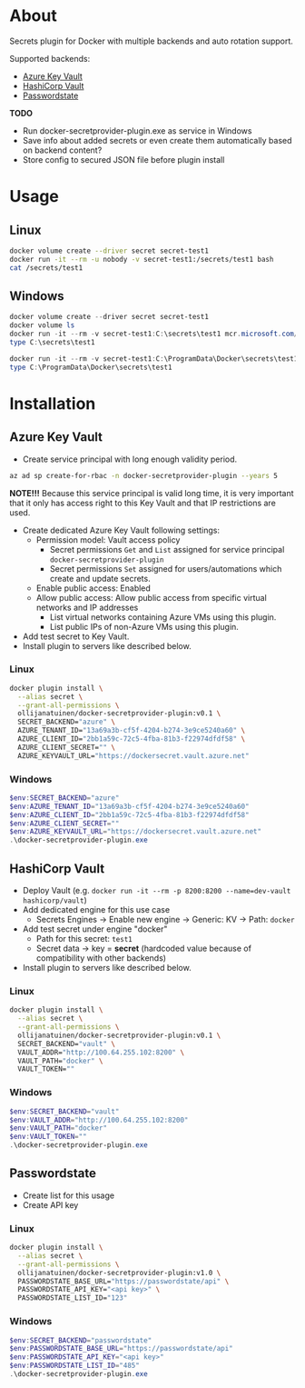 # About
Secrets plugin for Docker with multiple backends and auto rotation support.

Supported backends:
* [Azure Key Vault](https://azure.microsoft.com/en-us/products/key-vault/)
* [HashiCorp Vault](https://www.hashicorp.com/en/products/vault)
* [Passwordstate](https://www.clickstudios.com.au/passwordstate.aspx)

**TODO**
* Run docker-secretprovider-plugin.exe as service in Windows
* Save info about added secrets or even create them automatically based on backend content?
* Store config to secured JSON file before plugin install

# Usage
## Linux
```bash
docker volume create --driver secret secret-test1
docker run -it --rm -u nobody -v secret-test1:/secrets/test1 bash
cat /secrets/test1
```

## Windows
```powershell
docker volume create --driver secret secret-test1
docker volume ls
docker run -it --rm -v secret-test1:C:\secrets\test1 mcr.microsoft.com/windows/nanoserver:ltsc2022
type C:\secrets\test1

docker run -it --rm -v secret-test1:C:\ProgramData\Docker\secrets\test1 mcr.microsoft.com/windows/nanoserver:ltsc2022
type C:\ProgramData\Docker\secrets\test1
```

# Installation
## Azure Key Vault
* Create service principal with long enough validity period.
```bash
az ad sp create-for-rbac -n docker-secretprovider-plugin --years 5
```
**NOTE!!!** Because this service principal is valid long time, it is very important that it only has access right to this Key Vault and that IP restrictions are used.

* Create dedicated Azure Key Vault following settings:
  * Permission model: Vault access policy
    * Secret permissions `Get` and `List` assigned for service principal `docker-secretprovider-plugin`
    * Secret permissions `Set` assigned for users/automations which create and update secrets.
  * Enable public access: Enabled
  * Allow public access: Allow public access from specific virtual networks and IP addresses
    * List virtual networks containing Azure VMs using this plugin.
    * List public IPs of non-Azure VMs using this plugin.
* Add test secret to Key Vault.
* Install plugin to servers like described below.
### Linux
```bash
docker plugin install \
  --alias secret \
  --grant-all-permissions \
  ollijanatuinen/docker-secretprovider-plugin:v0.1 \
  SECRET_BACKEND="azure" \
  AZURE_TENANT_ID="13a69a3b-cf5f-4204-b274-3e9ce5240a60" \
  AZURE_CLIENT_ID="2bb1a59c-72c5-4fba-81b3-f22974dfdf58" \
  AZURE_CLIENT_SECRET="" \
  AZURE_KEYVAULT_URL="https://dockersecret.vault.azure.net"
```
### Windows
```powershell
$env:SECRET_BACKEND="azure"
$env:AZURE_TENANT_ID="13a69a3b-cf5f-4204-b274-3e9ce5240a60"
$env:AZURE_CLIENT_ID="2bb1a59c-72c5-4fba-81b3-f22974dfdf58"
$env:AZURE_CLIENT_SECRET=""
$env:AZURE_KEYVAULT_URL="https://dockersecret.vault.azure.net"
.\docker-secretprovider-plugin.exe
```

## HashiCorp Vault
* Deploy Vault (e.g. `docker run -it --rm -p 8200:8200 --name=dev-vault hashicorp/vault`)
* Add dedicated engine for this use case
  * Secrets Engines -> Enable new engine -> Generic: KV -> Path: `docker`
* Add test secret under engine "docker"
  * Path for this secret: `test1`
  * Secret data -> key = **secret** (hardcoded value because of compatibility with other backends)
* Install plugin to servers like described below.
### Linux
```bash
docker plugin install \
  --alias secret \
  --grant-all-permissions \
  ollijanatuinen/docker-secretprovider-plugin:v0.1 \
  SECRET_BACKEND="vault" \
  VAULT_ADDR="http://100.64.255.102:8200" \
  VAULT_PATH="docker" \
  VAULT_TOKEN=""
```
### Windows
```powershell
$env:SECRET_BACKEND="vault"
$env:VAULT_ADDR="http://100.64.255.102:8200"
$env:VAULT_PATH="docker"
$env:VAULT_TOKEN=""
.\docker-secretprovider-plugin.exe
```

## Passwordstate
* Create list for this usage
* Create API key
### Linux
```bash
docker plugin install \
  --alias secret \
  --grant-all-permissions \
  ollijanatuinen/docker-secretprovider-plugin:v1.0 \
  PASSWORDSTATE_BASE_URL="https://passwordstate/api" \
  PASSWORDSTATE_API_KEY="<api key>" \
  PASSWORDSTATE_LIST_ID="123"
```
### Windows
```powershell
$env:SECRET_BACKEND="passwordstate"
$env:PASSWORDSTATE_BASE_URL="https://passwordstate/api"
$env:PASSWORDSTATE_API_KEY="<api key>"
$env:PASSWORDSTATE_LIST_ID="485"
.\docker-secretprovider-plugin.exe
```
